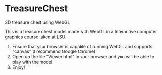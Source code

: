 # TreasureChest
3D treasure chest using WebGL

This is a treasure chest model made with WebGL in a Interactive computer graphics course
taken at LSU.

1) Ensure that your browser is capable of running WebGL and supports "canvas"
   (I recommend Google Chrome)
2) Open up the file "Viewer.html" in your browser and you will be able to play with the model
3) Enjoy!